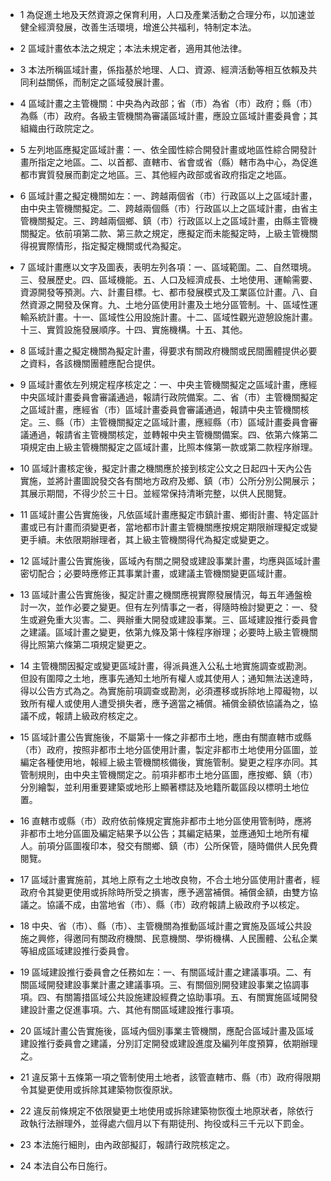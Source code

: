 * 1 為促進土地及天然資源之保育利用，人口及產業活動之合理分布，以加速並健全經濟發展，改善生活環境，增進公共福利，特制定本法。

* 2 區域計畫依本法之規定；本法未規定者，適用其他法律。

* 3 本法所稱區域計畫，係指基於地理、人口、資源、經濟活動等相互依賴及共同利益關係，而制定之區域發展計畫。

* 4 區域計畫之主管機關：中央為內政部；省（市）為省（市）政府；縣（市）為縣（市）政府。各級主管機關為審議區域計畫，應設立區域計畫委員會；其組織由行政院定之。

* 5 左列地區應擬定區域計畫：一、依全國性綜合開發計畫或地區性綜合開發計畫所指定之地區。二、以首都、直轄市、省會或省（縣）轄市為中心，為促進都市實質發展而劃定之地區。三、其他經內政部或省政府指定之地區。

* 6 區域計畫之擬定機關如左：一、跨越兩個省（市）行政區以上之區域計畫，由中央主管機關擬定。二、跨越兩個縣（市）行政區以上之區域計畫，由省主管機關擬定。三、跨越兩個鄉、鎮（市）行政區以上之區域計畫，由縣主管機關擬定。依前項第二款、第三款之規定，應擬定而未能擬定時，上級主管機關得視實際情形，指定擬定機關或代為擬定。

* 7 區域計畫應以文字及圖表，表明左列各項：一、區域範圍。二、自然環境。三、發展歷史。四、區域機能。五、人口及經濟成長、土地使用、運輸需要、資源開發等預測。六、計畫目標。七、都市發展模式及工業區位計畫。八、自然資源之開發及保育。九、土地分區使用計畫及土地分區管制。十、區域性運輸系統計畫。十一、區域性公用設施計畫。十二、區域性觀光遊憩設施計畫。十三、實質設施發展順序。十四、實施機構。十五、其他。

* 8 區域計畫之擬定機關為擬定計畫，得要求有關政府機關或民間團體提供必要之資料，各該機關團體應配合提供。

* 9 區域計畫依左列規定程序核定之：一、中央主管機關擬定之區域計畫，應經中央區域計畫委員會審議通過，報請行政院備案。二、省（市）主管機關擬定之區域計畫，應經省（市）區域計畫委員會審議通過，報請中央主管機關核定。三、縣（市）主管機關擬定之區域計畫，應經縣（市）區域計畫委員會審議通過，報請省主管機關核定，並轉報中央主管機關備案。四、依第六條第二項規定由上級主管機關擬定之區域計畫，比照本條第一款或第二款程序辦理。

* 10 區域計畫核定後，擬定計畫之機關應於接到核定公文之日起四十天內公告實施，並將計畫圖說發交各有關地方政府及鄉、鎮（市）公所分別公開展示；其展示期間，不得少於三十日。並經常保持清晰完整，以供人民閱覽。

* 11 區域計畫公告實施後，凡依區域計畫應擬定市鎮計畫、鄉街計畫、特定區計畫或已有計畫而須變更者，當地都市計畫主管機關應按規定期限辦理擬定或變更手續。未依限期辦理者，其上級主管機關得代為擬定或變更之。

* 12 區域計畫公告實施後，區域內有關之開發或建設事業計畫，均應與區域計畫密切配合；必要時應修正其事業計畫，或建議主管機關變更區域計畫。

* 13 區域計畫公告實施後，擬定計畫之機關應視實際發展情況，每五年通盤檢討一次，並作必要之變更。但有左列情事之一者，得隨時檢討變更之：一、發生或避免重大災害。二、興辦重大開發或建設事業。三、區域建設推行委員會之建議。區域計畫之變更，依第九條及第十條程序辦理；必要時上級主管機關得比照第六條第二項規定變更之。

* 14 主管機關因擬定或變更區域計畫，得派員進入公私土地實施調查或勘測。但設有圍障之土地，應事先通知土地所有權人或其使用人；通知無法送達時，得以公告方式為之。為實施前項調查或勘測，必須遷移或拆除地上障礙物，以致所有權人或使用人遭受損失者，應予適當之補償。補償金額依協議為之，協議不成，報請上級政府核定之。

* 15 區域計畫公告實施後，不屬第十一條之非都市土地，應由有關直轄市或縣（市）政府，按照非都市土地分區使用計畫，製定非都市土地使用分區圖，並編定各種使用地，報經上級主管機關核備後，實施管制。變更之程序亦同。其管制規則，由中央主管機關定之。前項非都市土地分區圖，應按鄉、鎮（市）分別繪製，並利用重要建築或地形上顯著標誌及地籍所載區段以標明土地位置。

* 16 直轄市或縣（市）政府依前條規定實施非都市土地分區使用管制時，應將非都市土地分區圖及編定結果予以公告；其編定結果，並應通知土地所有權人。前項分區圖複印本，發交有關鄉、鎮（市）公所保管，隨時備供人民免費閱覽。

* 17 區域計畫實施前，其地上原有之土地改良物，不合土地分區使用計畫者，經政府令其變更使用或拆除時所受之損害，應予適當補償。補償金額，由雙方協議之。協議不成，由當地省（市）、縣（市）政府報請上級政府予以核定。

* 18 中央、省（市）、縣（市）、主管機關為推動區域計畫之實施及區域公共設施之興修，得邀同有關政府機關、民意機關、學術機構、人民團體、公私企業等組成區域建設推行委員會。

* 19 區域建設推行委員會之任務如左：一、有關區域計畫之建議事項。二、有關區域開發建設事業計畫之建議事項。三、有關個別開發建設事業之協調事項。四、有關籌措區域公共設施建設經費之協助事項。五、有關實施區域開發建設計畫之促進事項。六、其他有關區域建設推行事項。

* 20 區域計畫公告實施後，區域內個別事業主管機關，應配合區域計畫及區域建設推行委員會之建議，分別訂定開發或建設進度及編列年度預算，依期辦理之。

* 21 違反第十五條第一項之管制使用土地者，該管直轄市、縣（市）政府得限期令其變更使用或拆除其建築物恢復原狀。

* 22 違反前條規定不依限變更土地使用或拆除建築物恢復土地原狀者，除依行政執行法辦理外，並得處六個月以下有期徒刑、拘役或科三千元以下罰金。

* 23 本法施行細則，由內政部擬訂，報請行政院核定之。

* 24 本法自公布日施行。

